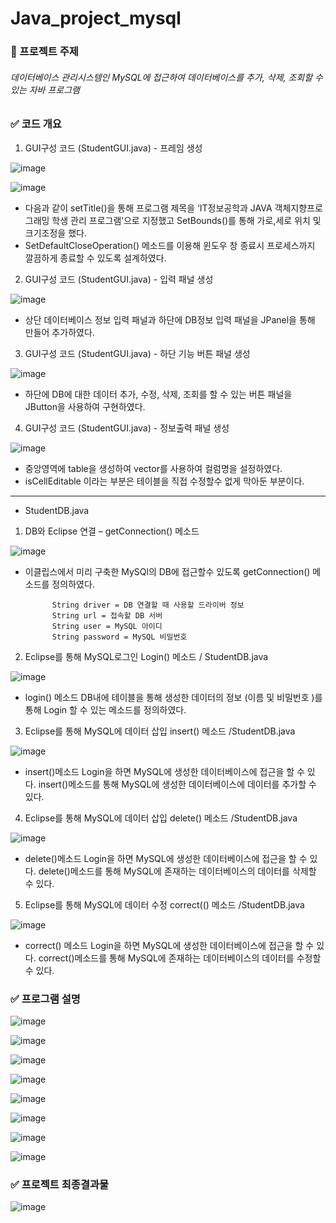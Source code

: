 # Java_project_mysql

### 🎈 프로젝트 주제 
######  데이터베이스 관리시스템인 MySQL에 접근하여 데이터베이스를 추가, 삭제, 조회할 수 있는 자바 프로그램 

### ✅  코드 개요 

1. GUI구성 코드 (StudentGUI.java) - 프레임 생성

![image](https://user-images.githubusercontent.com/86222503/151692943-069663de-0fca-473e-984b-faed55f251a3.png)


![image](https://user-images.githubusercontent.com/86222503/151692945-a4cb4c13-adda-49ce-80d6-75f114e364b3.png)




- 다음과 같이 setTitle()을 통해 프로그램 제목을 ‘IT정보공학과 JAVA 객체지향프로그래밍 학생 관리 프로그램’으로 지정했고 SetBounds()를 통해 가로,세로 위치 및 크기조정을 했다.
- SetDefaultCloseOperation() 메소드를 이용해 윈도우 창 종료시 프로세스까지 깔끔하게 종료할 수 있도록 설계하였다.

2. GUI구성 코드 (StudentGUI.java) - 입력 패널 생성

![image](https://user-images.githubusercontent.com/86222503/151692979-80e918c1-e905-484a-915c-ee2c506e5036.png)


















-  상단 데이터베이스 정보 입력 패널과 하단에 DB정보 입력 패널을 JPanel을 통해 만들어 추가하였다.

3. GUI구성 코드 (StudentGUI.java) - 하단 기능 버튼 패널 생성
 
![image](https://user-images.githubusercontent.com/86222503/151693030-1dbcb929-0cd0-415b-967a-648acca47ace.png)







- 하단에 DB에 대한 데이터 추가, 수정, 삭제, 조회를 할 수 있는 버튼 패널을 JButton을 사용하여 구현하였다.  


4. GUI구성 코드 (StudentGUI.java) - 정보출력 패널 생성

![image](https://user-images.githubusercontent.com/86222503/151693044-c8203f23-c3f0-4345-81d2-379b25c8bd05.png)




- 중앙영역에 table을 생성하여 vector를 사용하여 컬럼명을 설정하였다.
- isCellEditable 이라는 부분은 테이블을 직접 수정할수 없게 막아둔 부분이다.

---------------------------------------------------------------------------------------

- StudentDB.java

1. DB와 Eclipse 연결 – getConnection() 메소드

![image](https://user-images.githubusercontent.com/86222503/151693050-21497ae3-e60e-4d6b-96e9-9b0919374faf.png)


- 이클립스에서 미리 구축한 MySQl의 DB에 접근할수 있도록 getConnection() 메소드를 정의하였다.




 
            String driver = DB 연결할 때 사용할 드라이버 정보
            String url = 접속할 DB 서버
            String user = MySQL 아이디
            String password = MySQL 비밀번호


2. Eclipse를 통해 MySQL로그인 Login() 메소드 / StudentDB.java






![image](https://user-images.githubusercontent.com/86222503/151693071-9b03be51-2d7e-4ebe-951b-2f7a34f6d103.png)







- login() 메소드
DB내에 테이블을 통해 생성한 데이터의 정보 (이름 및 비밀번호 )를 통해 Login 할 수 있는 메소드를 정의하였다.

3. Eclipse를 통해 MySQL에 데이터 삽입 insert() 메소드 /StudentDB.java



![image](https://user-images.githubusercontent.com/86222503/151693084-c3e41b7f-3c73-41de-bf4e-e62780920ffd.png)









- insert()메소드
Login을 하면 MySQL에 생성한 데이터베이스에 접근을 할 수 있다.
insert()메소드를 통해 MySQL에 생성한 데이터베이스에 데이터를 추가할 수 있다.








4. Eclipse를 통해 MySQL에 데이터 삽입 delete() 메소드 /StudentDB.java


![image](https://user-images.githubusercontent.com/86222503/151693088-d7a8c567-e60e-4375-adab-1e9122e43ce5.png)
















- delete()메소드
Login을 하면 MySQL에 생성한 데이터베이스에 접근을 할 수 있다.
delete()메소드를 통해 MySQL에 존재하는 데이터베이스의 데이터를 삭제할 수 있다.


5. Eclipse를 통해 MySQL에 데이터 수정 correct(() 메소드 /StudentDB.java


![image](https://user-images.githubusercontent.com/86222503/151693091-7c232ab7-3aaf-4ad8-a730-15a0a9131b69.png)










- correct() 메소드
Login을 하면 MySQL에 생성한 데이터베이스에 접근을 할 수 있다.
correct()메소드를 통해 MySQL에 존재하는 데이터베이스의 데이터를 수정할 수 있다.



### ✅ 프로그램 설명 
![image](https://user-images.githubusercontent.com/86222503/151693179-2fd25585-c888-47ef-afba-8031a72b73f1.png)

![image](https://user-images.githubusercontent.com/86222503/151693183-7a36300b-7e65-4ec2-b737-38bfc37c3e93.png)

![image](https://user-images.githubusercontent.com/86222503/151693185-25e393b1-4b4f-4d4c-831c-93f4b3cdeb58.png)

![image](https://user-images.githubusercontent.com/86222503/151693186-0f201c89-5f61-41ba-ae15-2eb458892286.png)


![image](https://user-images.githubusercontent.com/86222503/151693190-04346e97-3cc8-484d-aa3b-46cdcf8fad8c.png)

![image](https://user-images.githubusercontent.com/86222503/151693195-99630367-312a-490f-8721-f5ebfd1c88ce.png)

![image](https://user-images.githubusercontent.com/86222503/151693196-f7dcabf7-e204-4936-92d9-5f87b5bdcb49.png)


![image](https://user-images.githubusercontent.com/86222503/151693199-63b7eccd-ed8c-4ce2-8547-ae37269f4a9f.png)



### ✅ 프로젝트 최종결과물 
![image](https://user-images.githubusercontent.com/86222503/151693126-3b520546-04de-4962-8910-df28884df389.png)


